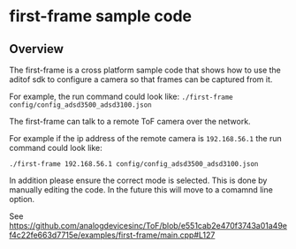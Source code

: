 # first-frame sample code

## Overview

The first-frame is a cross platform sample code that shows how to use the aditof sdk to configure a camera so that frames can be captured from it.

For example, the run command could look like:
`./first-frame config/config_adsd3500_adsd3100.json`

The first-frame can talk to a remote ToF camera over the network.

For example if the ip address of the remote camera is `192.168.56.1` the run command could look like:

`./first-frame 192.168.56.1 config/config_adsd3500_adsd3100.json`

In addition please ensure the correct mode is selected. This is done by manually editing the code. In the future this will move to a comamnd line option.

See https://github.com/analogdevicesinc/ToF/blob/e551cab2e470f3743a01a49ef4c22fe663d7715e/examples/first-frame/main.cpp#L127
